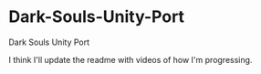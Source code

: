 # Dark-Souls-Unity-Port
Dark Souls Unity Port

I think I'll update the readme with videos of how I'm progressing.
